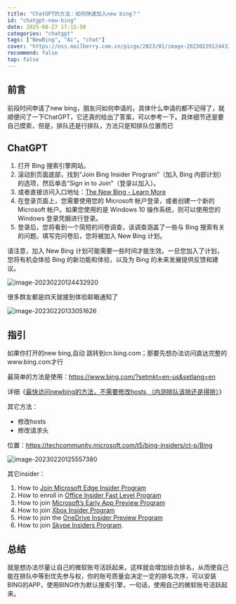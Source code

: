 ```yaml
---
title: "ChatGPT的方法：如何快速加入new bing？"
id: "chatgpt-new-bing"
date: 2025-08-27 17:15:50
categories: "chatgpt"
tags: ["NewBing", "Ai", "chat"]
cover: "https://oss.mailberry.com.cn/picgo/2023/01/image-20230220124432920.png?x-oss-process=image/watermark,text_TWFpbEJlcnJ5LmNvbS5jbg,type_ZmFuZ3poZW5naGVpdGk,size_18,shadow_50,t_70,g_se,x_10,y_10,color_ffffff"
recommend: false
top: false
---
```


## 前言

前段时间申请了new bing，朋友问如何申请的，具体什么申请的都不记得了，就顺便问了一下ChatGPT，它还真的给出了答案，可以参考一下。具体细节还是要自己摸索，但是，排队还是行排队，方法只是知排队位置而已

## ChatGPT

1. 打开 Bing 搜索引擎网站。
2. 滚动到页面底部，找到“Join Bing Insider Program”（加入 Bing 内部计划）的选项，然后单击“Sign in to Join”（登录以加入）。
3. 或者直接访问入口地址：[The New Bing - Learn More](https://www.bing.com/new/fastaccess?form=MY0291&OCID=MY0291)
4. 在登录页面上，您需要使用您的 Microsoft 帐户登录，或者创建一个新的 Microsoft 帐户。如果您使用的是 Windows 10 操作系统，则可以使用您的 Windows 登录凭据进行登录。
5. 登录后，您将看到一个简短的问卷调查，该调查涵盖了一些与 Bing 搜索有关的问题。填写完问卷后，您将被加入 New Bing 计划。

请注意，加入 New Bing 计划可能需要一些时间才能生效。一旦您加入了计划，您将有机会体验 Bing 的新功能和体验，以及为 Bing 的未来发展提供反馈和建议。

![image-20230220124432920](https://oss.mailberry.com.cn/picgo/2023/01/image-20230220124432920.png?x-oss-process=image/watermark,text_TWFpbEJlcnJ5LmNvbS5jbg,type_ZmFuZ3poZW5naGVpdGk,size_18,shadow_50,t_70,g_se,x_10,y_10,color_ffffff)

很多群友都是四天就接到体验邮箱通知了

![image-20230220133051626](https://oss.mailberry.com.cn/picgo/2023/01/image-20230220133051626.png?x-oss-process=image/watermark,text_TWFpbEJlcnJ5LmNvbS5jbg,type_ZmFuZ3poZW5naGVpdGk,size_18,shadow_50,t_70,g_se,x_10,y_10,color_ffffff)

## 指引

如果你打开的new bing,自动 跳转到cn.bing.com；那要先想办法访问直达完整的www.bing.com才行

最简单的方法是使用：https://www.bing.com/?setmkt=en-us&setlang=en

详细《[最快访问newbing的方法，不需要修改hosts,（内测排队该排还是得排）](https://mailberry.com.cn/2023/02/newbing-new-method/)》

其它方法：

- 修改hosts
- 修改请求头

位置：https://techcommunity.microsoft.com/t5/bing-insiders/ct-p/Bing

![image-20230220125557380](https://oss.mailberry.com.cn/picgo/2023/01/image-20230220125557380.png?x-oss-process=image/watermark,text_TWFpbEJlcnJ5LmNvbS5jbg,type_ZmFuZ3poZW5naGVpdGk,size_18,shadow_50,t_70,g_se,x_10,y_10,color_ffffff)

其它insider：

1. How to [Join Microsoft Edge Insider Program](https://www.thewindowsclub.com/how-to-join-microsoft-edge-insider-program)
2. How to enroll in [Office Insider Fast Level Program](https://www.thewindowsclub.com/office-insider-fast-level)
3. How to join [Microsoft’s Early App Preview Program](https://www.thewindowsclub.com/join-microsofts-early-app-preview-program)
4. How to join [Xbox Insider Program](https://news.thewindowsclub.com/microsoft-renames-xbox-preview-program-changed-to-xbox-insider-program-opens-to-all-users-87065/)
5. How to join the [OneDrive Insider Preview Program](https://www.thewindowsclub.com/how-to-join-onedrive-insider-preview-program)
6. How to join [Skype Insiders Program](https://news.thewindowsclub.com/skype-insiders-program-87073/).

## 总结

就是想办法尽量让自己的微软账号活跃起来，这样就会增加综合排名，从而使自己能在排队中等到优先参与权，你的账号质量会决定一定的排名次序，可以安装BING的APP，使用BING作为默认搜索引擎，一句话，使用自己的微软账号活跃起来。